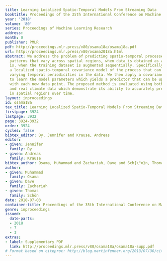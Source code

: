 ```yaml
---
title: Learning Localized Spatio-Temporal Models From Streaming Data
booktitle: Proceedings of the 35th International Conference on Machine Learning
year: '2018'
volume: '80'
series: Proceedings of Machine Learning Research
address: 
month: 0
publisher: PMLR
pdf: http://proceedings.mlr.press/v80/osama18a/osama18a.pdf
url: http://proceedings.mlr.press/v80/osama2018a.html
abstract: We address the problem of predicting spatio-temporal processes with temporal
  patterns that vary across spatial regions, when data is obtained as a stream. That
  is, when the training dataset is augmented sequentially. Specifically, we develop
  a localized spatio-temporal covariance model of the process that can capture spatially
  varying temporal periodicities in the data. We then apply a covariance-fitting methodology
  to learn the model parameters which yields a predictor that can be updated sequentially
  with each new data point. The proposed method is evaluated using both synthetic
  and real climate data which demonstrate its ability to accurately predict data missing
  in spatial regions over time.
layout: inproceedings
id: osama18a
tex_title: Learning Localized Spatio-Temporal Models From Streaming Data
firstpage: 3924
lastpage: 3932
page: 3924-3932
order: 3924
cycles: false
bibtex_editor: Dy, Jennifer and Krause, Andreas
editor:
- given: Jennifer
  family: Dy
- given: Andreas
  family: Krause
bibtex_author: Osama, Muhammad and Zachariah, Dave and Sch{\"o}n, Thomas
author:
- given: Muhammad
  family: Osama
- given: Dave
  family: Zachariah
- given: Thomas
  family: Schön
date: 2018-07-03
container-title: Proceedings of the 35th International Conference on Machine Learning
genre: inproceedings
issued:
  date-parts:
  - 2018
  - 7
  - 3
extras:
- label: Supplementary PDF
  link: http://proceedings.mlr.press/v80/osama18a/osama18a-supp.pdf
# Format based on citeproc: http://blog.martinfenner.org/2013/07/30/citeproc-yaml-for-bibliographies/
---
```

